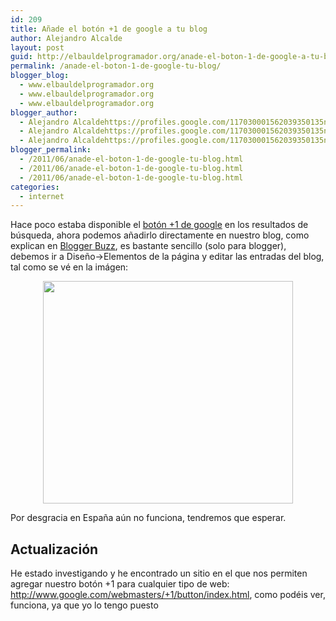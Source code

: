 ```yaml
---
id: 209
title: Añade el botón +1 de google a tu blog
author: Alejandro Alcalde
layout: post
guid: http://elbauldelprogramador.org/anade-el-boton-1-de-google-a-tu-blog/
permalink: /anade-el-boton-1-de-google-tu-blog/
blogger_blog:
  - www.elbauldelprogramador.org
  - www.elbauldelprogramador.org
  - www.elbauldelprogramador.org
blogger_author:
  - Alejandro Alcaldehttps://profiles.google.com/117030001562039350135noreply@blogger.com
  - Alejandro Alcaldehttps://profiles.google.com/117030001562039350135noreply@blogger.com
  - Alejandro Alcaldehttps://profiles.google.com/117030001562039350135noreply@blogger.com
blogger_permalink:
  - /2011/06/anade-el-boton-1-de-google-tu-blog.html
  - /2011/06/anade-el-boton-1-de-google-tu-blog.html
  - /2011/06/anade-el-boton-1-de-google-tu-blog.html
categories:
  - internet
---
```

<div class="icoso">
</div>

Hace poco estaba disponible el [botón +1 de google][1] en los resultados de búsqueda, ahora podemos añadirlo directamente en nuestro blog, como explican en [Blogger Buzz][2], es bastante sencillo (solo para blogger), debemos ir a Diseño->Elementos de la página y editar las entradas del blog, tal como se vé en la imágen:

  
<!--more-->

<div class="separator" style="clear: both; text-align: center;">
  <a href="http://2.bp.blogspot.com/-ZD5XWGYTb-Y/TeZyB5w_XEI/AAAAAAAAAdU/AC4o9KId85w/s400/ConfigureGadget.jpg" imageanchor="1" style="margin-left:1em; margin-right:1em"><img border="0" height="356" width="400" src="http://2.bp.blogspot.com/-ZD5XWGYTb-Y/TeZyB5w_XEI/AAAAAAAAAdU/AC4o9KId85w/s400/ConfigureGadget.jpg" /></a>
</div>

Por desgracia en España aún no funciona, tendremos que esperar.

## Actualización

He estado investigando y he encontrado un sitio en el que nos permiten agregar nuestro botón +1 para cualquier tipo de web: <http://www.google.com/webmasters/+1/button/index.html>, como podéis ver, funciona, ya que yo lo tengo puesto  




 [1]: http://elbauldelprogramador.com/boton-1-de-google-ya-disponible-en/
 [2]: http://buzz.blogger.com/2011/06/add-1-button-to-your-blog.html